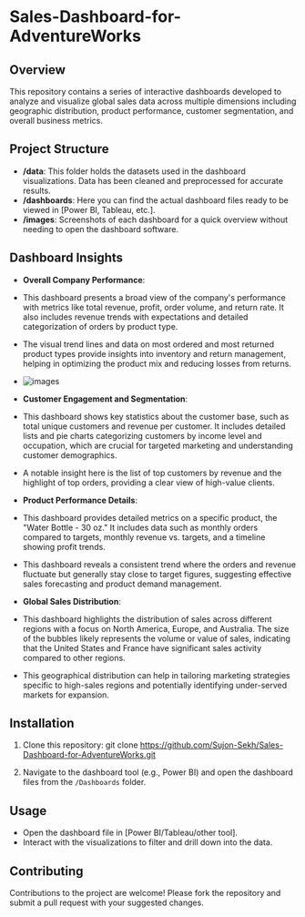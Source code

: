 # Sales-Dashboard-for-AdventureWorks

## Overview
This repository contains a series of interactive dashboards developed to analyze and visualize global sales data across multiple dimensions including geographic distribution, product performance, customer segmentation, and overall business metrics.

## Project Structure

- **/data**: This folder holds the datasets used in the dashboard visualizations. Data has been cleaned and preprocessed for accurate results.
- **/dashboards**: Here you can find the actual dashboard files ready to be viewed in [Power BI, Tableau, etc.].
- **/images**: Screenshots of each dashboard for a quick overview without needing to open the dashboard software.

## Dashboard Insights
- **Overall Company Performance**:
- This dashboard presents a broad view of the company's performance with metrics like total revenue, profit, order volume, and return rate. It also includes revenue trends with expectations and detailed categorization of orders by product type.
- The visual trend lines and data on most ordered and most returned product types provide insights into inventory and return management, helping in optimizing the product mix and reducing losses from returns.
- 
  ![images](Images/Overall-Company-Performance.png)

- **Customer Engagement and Segmentation**:
- This dashboard shows key statistics about the customer base, such as total unique customers and revenue per customer. It includes detailed lists and pie charts categorizing customers by income level and occupation, which are crucial for targeted marketing and understanding customer demographics.
- A notable insight here is the list of top customers by revenue and the highlight of top orders, providing a clear view of high-value clients.

- **Product Performance Details**:
- This dashboard provides detailed metrics on a specific product, the "Water Bottle - 30 oz." It includes data such as monthly orders compared to targets, monthly revenue vs. targets, and a timeline showing profit trends.
- This dashboard reveals a consistent trend where the orders and revenue fluctuate but generally stay close to target figures, suggesting effective sales forecasting and product demand management.
  
- **Global Sales Distribution**:
- This dashboard highlights the distribution of sales across different regions with a focus on North America, Europe, and Australia. The size of the bubbles likely represents the volume or value of sales, indicating that the United States and France have significant sales activity compared to other regions.
- This geographical distribution can help in tailoring marketing strategies specific to high-sales regions and potentially identifying under-served markets for expansion.

## Installation

1. Clone this repository:
git clone https://github.com/Sujon-Sekh/Sales-Dashboard-for-AdventureWorks.git

2. Navigate to the dashboard tool (e.g., Power BI) and open the dashboard files from the `/Dashboards` folder.

## Usage

- Open the dashboard file in [Power BI/Tableau/other tool].
- Interact with the visualizations to filter and drill down into the data.

## Contributing

Contributions to the project are welcome! Please fork the repository and submit a pull request with your suggested changes.

